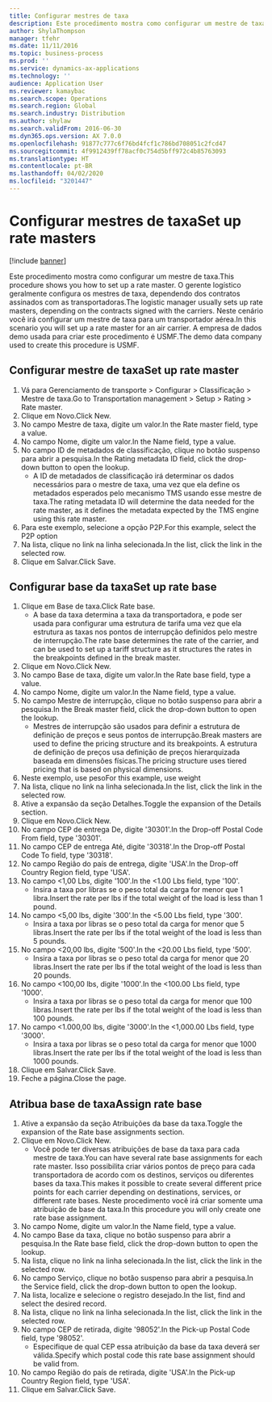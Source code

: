 ```yaml
---
title: Configurar mestres de taxa
description: Este procedimento mostra como configurar um mestre de taxa.
author: ShylaThompson
manager: tfehr
ms.date: 11/11/2016
ms.topic: business-process
ms.prod: ''
ms.service: dynamics-ax-applications
ms.technology: ''
audience: Application User
ms.reviewer: kamaybac
ms.search.scope: Operations
ms.search.region: Global
ms.search.industry: Distribution
ms.author: shylaw
ms.search.validFrom: 2016-06-30
ms.dyn365.ops.version: AX 7.0.0
ms.openlocfilehash: 91877c777c6f76bd4fcf1c786bd708051c2fcd47
ms.sourcegitcommit: 4f9912439ff78acf0c754d5bff972c4b85763093
ms.translationtype: HT
ms.contentlocale: pt-BR
ms.lasthandoff: 04/02/2020
ms.locfileid: "3201447"
---
```

# <a name="set-up-rate-masters"></a><span data-ttu-id="f3554-103">Configurar mestres de taxa</span><span class="sxs-lookup"><span data-stu-id="f3554-103">Set up rate masters</span></span>

[!include [banner](../../includes/banner.md)]

<span data-ttu-id="f3554-104">Este procedimento mostra como configurar um mestre de taxa.</span><span class="sxs-lookup"><span data-stu-id="f3554-104">This procedure shows you how to set up a rate master.</span></span> <span data-ttu-id="f3554-105">O gerente logístico geralmente configura os mestres de taxa, dependendo dos contratos assinados com as transportadoras.</span><span class="sxs-lookup"><span data-stu-id="f3554-105">The logistic manager usually sets up rate masters, depending on the contracts signed with the carriers.</span></span> <span data-ttu-id="f3554-106">Neste cenário você irá configurar um mestre de taxa para um transportador aérea.</span><span class="sxs-lookup"><span data-stu-id="f3554-106">In this scenario you will set up a rate master for an air carrier.</span></span> <span data-ttu-id="f3554-107">A empresa de dados demo usada para criar este procedimento é USMF.</span><span class="sxs-lookup"><span data-stu-id="f3554-107">The demo data company used to create this procedure is USMF.</span></span>


## <a name="set-up-rate-master"></a><span data-ttu-id="f3554-108">Configurar mestre de taxa</span><span class="sxs-lookup"><span data-stu-id="f3554-108">Set up rate master</span></span>
1. <span data-ttu-id="f3554-109">Vá para Gerenciamento de transporte > Configurar > Classificação > Mestre de taxa.</span><span class="sxs-lookup"><span data-stu-id="f3554-109">Go to Transportation management > Setup > Rating > Rate master.</span></span>
2. <span data-ttu-id="f3554-110">Clique em Novo.</span><span class="sxs-lookup"><span data-stu-id="f3554-110">Click New.</span></span>
3. <span data-ttu-id="f3554-111">No campo Mestre de taxa, digite um valor.</span><span class="sxs-lookup"><span data-stu-id="f3554-111">In the Rate master field, type a value.</span></span>
4. <span data-ttu-id="f3554-112">No campo Nome, digite um valor.</span><span class="sxs-lookup"><span data-stu-id="f3554-112">In the Name field, type a value.</span></span>
5. <span data-ttu-id="f3554-113">No campo ID de metadados de classificação, clique no botão suspenso para abrir a pesquisa.</span><span class="sxs-lookup"><span data-stu-id="f3554-113">In the Rating metadata ID field, click the drop-down button to open the lookup.</span></span>
    * <span data-ttu-id="f3554-114">A ID de metadados de classificação irá determinar os dados necessários para o mestre de taxa, uma vez que ela define os metadados esperados pelo mecanismo TMS usando esse mestre de taxa.</span><span class="sxs-lookup"><span data-stu-id="f3554-114">The rating metadata ID will determine the data needed for the rate master, as it defines the metadata expected by the TMS engine using this rate master.</span></span>  
6. <span data-ttu-id="f3554-115">Para este exemplo, selecione a opção P2P.</span><span class="sxs-lookup"><span data-stu-id="f3554-115">For this example, select the P2P option</span></span>
7. <span data-ttu-id="f3554-116">Na lista, clique no link na linha selecionada.</span><span class="sxs-lookup"><span data-stu-id="f3554-116">In the list, click the link in the selected row.</span></span>
8. <span data-ttu-id="f3554-117">Clique em Salvar.</span><span class="sxs-lookup"><span data-stu-id="f3554-117">Click Save.</span></span>

## <a name="set-up-rate-base"></a><span data-ttu-id="f3554-118">Configurar base da taxa</span><span class="sxs-lookup"><span data-stu-id="f3554-118">Set up rate base</span></span>
1. <span data-ttu-id="f3554-119">Clique em Base de taxa.</span><span class="sxs-lookup"><span data-stu-id="f3554-119">Click Rate base.</span></span>
    * <span data-ttu-id="f3554-120">A base da taxa determina a taxa da transportadora, e pode ser usada para configurar uma estrutura de tarifa uma vez que ela estrutura as taxas nos pontos de interrupção definidos pelo mestre de interrupção.</span><span class="sxs-lookup"><span data-stu-id="f3554-120">The rate base determines the rate of the carrier, and can be used to set up a tariff structure as it structures the rates in the breakpoints defined in the break master.</span></span>  
2. <span data-ttu-id="f3554-121">Clique em Novo.</span><span class="sxs-lookup"><span data-stu-id="f3554-121">Click New.</span></span>
3. <span data-ttu-id="f3554-122">No campo Base de taxa, digite um valor.</span><span class="sxs-lookup"><span data-stu-id="f3554-122">In the Rate base field, type a value.</span></span>
4. <span data-ttu-id="f3554-123">No campo Nome, digite um valor.</span><span class="sxs-lookup"><span data-stu-id="f3554-123">In the Name field, type a value.</span></span>
5. <span data-ttu-id="f3554-124">No campo Mestre de interrupção, clique no botão suspenso para abrir a pesquisa.</span><span class="sxs-lookup"><span data-stu-id="f3554-124">In the Break master field, click the drop-down button to open the lookup.</span></span>
    * <span data-ttu-id="f3554-125">Mestres de interrupção são usados para definir a estrutura de definição de preços e seus pontos de interrupção.</span><span class="sxs-lookup"><span data-stu-id="f3554-125">Break masters are used to define the pricing structure and its breakpoints.</span></span> <span data-ttu-id="f3554-126">A estrutura de definição de preços usa definição de preços hierarquizada baseada em dimensões físicas.</span><span class="sxs-lookup"><span data-stu-id="f3554-126">The pricing structure uses tiered pricing that is based on physical dimensions.</span></span>  
6. <span data-ttu-id="f3554-127">Neste exemplo, use peso</span><span class="sxs-lookup"><span data-stu-id="f3554-127">For this example, use weight</span></span>
7. <span data-ttu-id="f3554-128">Na lista, clique no link na linha selecionada.</span><span class="sxs-lookup"><span data-stu-id="f3554-128">In the list, click the link in the selected row.</span></span>
8. <span data-ttu-id="f3554-129">Ative a expansão da seção Detalhes.</span><span class="sxs-lookup"><span data-stu-id="f3554-129">Toggle the expansion of the Details section.</span></span>
9. <span data-ttu-id="f3554-130">Clique em Novo.</span><span class="sxs-lookup"><span data-stu-id="f3554-130">Click New.</span></span>
10. <span data-ttu-id="f3554-131">No campo CEP de entrega De, digite '30301'.</span><span class="sxs-lookup"><span data-stu-id="f3554-131">In the Drop-off Postal Code From field, type '30301'.</span></span>
11. <span data-ttu-id="f3554-132">No campo CEP de entrega Até, digite '30318'.</span><span class="sxs-lookup"><span data-stu-id="f3554-132">In the Drop-off Postal Code To field, type '30318'.</span></span>
12. <span data-ttu-id="f3554-133">No campo Região do país de entrega, digite 'USA'.</span><span class="sxs-lookup"><span data-stu-id="f3554-133">In the Drop-off Country Region field, type 'USA'.</span></span>
13. <span data-ttu-id="f3554-134">No campo <1,00 Lbs, digite '100'.</span><span class="sxs-lookup"><span data-stu-id="f3554-134">In the <1.00 Lbs field, type '100'.</span></span>
    * <span data-ttu-id="f3554-135">Insira a taxa por libras se o peso total da carga for menor que 1 libra.</span><span class="sxs-lookup"><span data-stu-id="f3554-135">Insert the rate per lbs if the total weight of the load is less than 1 pound.</span></span>  
14. <span data-ttu-id="f3554-136">No campo <5,00 lbs, digite '300'.</span><span class="sxs-lookup"><span data-stu-id="f3554-136">In the <5.00 Lbs field, type '300'.</span></span>
    * <span data-ttu-id="f3554-137">Insira a taxa por libras se o peso total da carga for menor que 5 libras.</span><span class="sxs-lookup"><span data-stu-id="f3554-137">Insert the rate per lbs if the total weight of the load is less than 5 pounds.</span></span>  
15. <span data-ttu-id="f3554-138">No campo <20,00 lbs, digite '500'.</span><span class="sxs-lookup"><span data-stu-id="f3554-138">In the <20.00 Lbs field, type '500'.</span></span>
    * <span data-ttu-id="f3554-139">Insira a taxa por libras se o peso total da carga for menor que 20 libras.</span><span class="sxs-lookup"><span data-stu-id="f3554-139">Insert the rate per lbs if the total weight of the load is less than 20 pounds.</span></span>  
16. <span data-ttu-id="f3554-140">No campo <100,00 lbs, digite '1000'.</span><span class="sxs-lookup"><span data-stu-id="f3554-140">In the <100.00 Lbs field, type '1000'.</span></span>
    * <span data-ttu-id="f3554-141">Insira a taxa por libras se o peso total da carga for menor que 100 libras.</span><span class="sxs-lookup"><span data-stu-id="f3554-141">Insert the rate per lbs if the total weight of the load is less than 100 pounds.</span></span>  
17. <span data-ttu-id="f3554-142">No campo <1.000,00 lbs, digite '3000'.</span><span class="sxs-lookup"><span data-stu-id="f3554-142">In the <1,000.00 Lbs field, type '3000'.</span></span>
    * <span data-ttu-id="f3554-143">Insira a taxa por libras se o peso total da carga for menor que 1000 libras.</span><span class="sxs-lookup"><span data-stu-id="f3554-143">Insert the rate per lbs if the total weight of the load is less than 1000 pounds.</span></span>  
18. <span data-ttu-id="f3554-144">Clique em Salvar.</span><span class="sxs-lookup"><span data-stu-id="f3554-144">Click Save.</span></span>
19. <span data-ttu-id="f3554-145">Feche a página.</span><span class="sxs-lookup"><span data-stu-id="f3554-145">Close the page.</span></span>

## <a name="assign-rate-base"></a><span data-ttu-id="f3554-146">Atribua base de taxa</span><span class="sxs-lookup"><span data-stu-id="f3554-146">Assign rate base</span></span>
1. <span data-ttu-id="f3554-147">Ative a expansão da seção Atribuições da base da taxa.</span><span class="sxs-lookup"><span data-stu-id="f3554-147">Toggle the expansion of the Rate base assignments section.</span></span>
2. <span data-ttu-id="f3554-148">Clique em Novo.</span><span class="sxs-lookup"><span data-stu-id="f3554-148">Click New.</span></span>
    * <span data-ttu-id="f3554-149">Você pode ter diversas atribuições de base da taxa para cada mestre de taxa.</span><span class="sxs-lookup"><span data-stu-id="f3554-149">You can have several rate base assignments for each rate master.</span></span> <span data-ttu-id="f3554-150">Isso possibilita criar vários pontos de preço para cada transportadora de acordo com os destinos, serviços ou diferentes bases da taxa.</span><span class="sxs-lookup"><span data-stu-id="f3554-150">This makes it possible to create several different price points for each carrier depending on destinations, services, or different rate bases.</span></span> <span data-ttu-id="f3554-151">Neste procedimento você irá criar somente uma atribuição de base da taxa.</span><span class="sxs-lookup"><span data-stu-id="f3554-151">In this procedure you will only create one rate base assignment.</span></span>  
3. <span data-ttu-id="f3554-152">No campo Nome, digite um valor.</span><span class="sxs-lookup"><span data-stu-id="f3554-152">In the Name field, type a value.</span></span>
4. <span data-ttu-id="f3554-153">No campo Base da taxa, clique no botão suspenso para abrir a pesquisa.</span><span class="sxs-lookup"><span data-stu-id="f3554-153">In the Rate base field, click the drop-down button to open the lookup.</span></span>
5. <span data-ttu-id="f3554-154">Na lista, clique no link na linha selecionada.</span><span class="sxs-lookup"><span data-stu-id="f3554-154">In the list, click the link in the selected row.</span></span>
6. <span data-ttu-id="f3554-155">No campo Serviço, clique no botão suspenso para abrir a pesquisa.</span><span class="sxs-lookup"><span data-stu-id="f3554-155">In the Service field, click the drop-down button to open the lookup.</span></span>
7. <span data-ttu-id="f3554-156">Na lista, localize e selecione o registro desejado.</span><span class="sxs-lookup"><span data-stu-id="f3554-156">In the list, find and select the desired record.</span></span>
8. <span data-ttu-id="f3554-157">Na lista, clique no link na linha selecionada.</span><span class="sxs-lookup"><span data-stu-id="f3554-157">In the list, click the link in the selected row.</span></span>
9. <span data-ttu-id="f3554-158">No campo CEP de retirada, digite '98052'.</span><span class="sxs-lookup"><span data-stu-id="f3554-158">In the Pick-up Postal Code field, type '98052'.</span></span>
    * <span data-ttu-id="f3554-159">Especifique de qual CEP essa atribuição da base da taxa deverá ser válida.</span><span class="sxs-lookup"><span data-stu-id="f3554-159">Specify which postal code this rate base assignment should be valid from.</span></span>    
10. <span data-ttu-id="f3554-160">No campo Região do país de retirada, digite 'USA'.</span><span class="sxs-lookup"><span data-stu-id="f3554-160">In the Pick-up Country Region field, type 'USA'.</span></span>
11. <span data-ttu-id="f3554-161">Clique em Salvar.</span><span class="sxs-lookup"><span data-stu-id="f3554-161">Click Save.</span></span>


